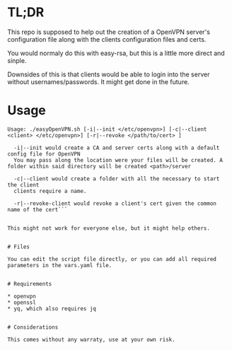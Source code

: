 # TL;DR

This repo is supposed to help out the creation of a OpenVPN server's configuration file along with the clients configuration files and certs.

You would normaly do this with easy-rsa, but this is a little more direct and sinple. 

Downsides of this is that clients would be able to login into the server without usernames/passwords. It might get done in the future.



# Usage

```# ./easyOpenVPN.sh -h
Usage: ./easyOpenVPN.sh [-i|--init </etc/openvpn>] [-c|--client <client> </etc/openvpn>] [-r|--revoke </path/to/cert> ]

  -i|--init would create a CA and server certs along with a default config file for OpenVPN
  You may pass along the location were your files will be created. A folder within said directory will be created <path>/server

  -c|--client would create a folder with all the necessary to start the client
  clients require a name.

  -r|--revoke-client would revoke a client's cert given the common name of the cert```


This might not work for everyone else, but it might help others.


# Files

You can edit the script file directly, or you can add all required parameters in the vars.yaml file.


# Requirements

* openvpn
* openssl
* yq, which also requires jq


# Considerations 

This comes without any warraty, use at your own risk.
